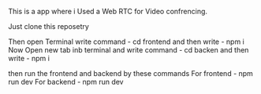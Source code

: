 This is a app where i Used a Web RTC for Video confrencing.

Just clone this reposetry 

Then open Terminal 
write command - cd frontend
and then write - npm i 
Now Open new tab inb terminal 
and write command - cd backen
and then write - npm i 

then run the frontend and backend by these commands 
For frontend - npm run dev
For backend - npm run dev

